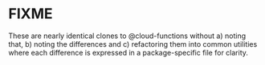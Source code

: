 # FIXME

These are nearly identical clones to @cloud-functions without a) noting that, b) noting the differences and c) refactoring them into common utilities where each difference is expressed in a package-specific file for clarity.